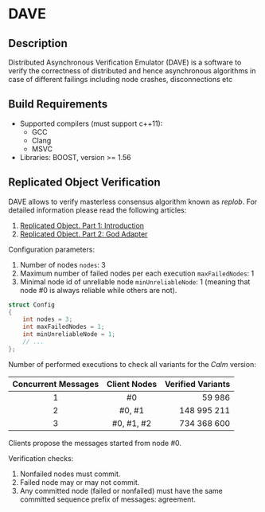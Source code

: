 # DAVE

## Description

Distributed Asynchronous Verification Emulator (DAVE) is a software to verify the correctness of distributed and hence asynchronous algorithms in case of different failings including node crashes, disconnections etc

## Build Requirements

* Supported compilers (must support c++11):
    * GCC
    * Clang
    * MSVC
* Libraries: BOOST, version >= 1.56

## Replicated Object Verification

DAVE allows to verify masterless consensus algorithm known as *replob*. For detailed information please read the following articles:

1. [Replicated Object. Part 1: Introduction](http://gridem.blogspot.com/2015/09/replicated-object-part-1-introduction.html)
1. [Replicated Object. Part 2: God Adapter](http://gridem.blogspot.com/2015/11/replicated-object-part-2-god-adapter.html)

Configuration parameters:

1. Number of nodes `nodes`: 3
2. Maximum number of failed nodes per each execution `maxFailedNodes`: 1
3. Minimal node id of unreliable node `minUnreliableNode`: 1 (meaning that node #0 is always reliable while others are not).

```cpp
struct Config
{
    int nodes = 3;
    int maxFailedNodes = 1;
    int minUnreliableNode = 1;
    // ...
};
```

Number of performed executions to check all variants for the *Calm* version:

| Concurrent Messages | Client Nodes | Verified Variants |
|:-:|:-:|--:|
| 1 | #0 | 59 986 |
| 2 | #0, #1 | 148 995 211 |
| 3 | #0, #1, #2 | 734 368 600 |

Clients propose the messages started from node #0.

Verification checks:

1. Nonfailed nodes must commit.
2. Failed node may or may not commit.
3. Any committed node (failed or nonfailed) must have the same committed sequence prefix of messages: agreement.
